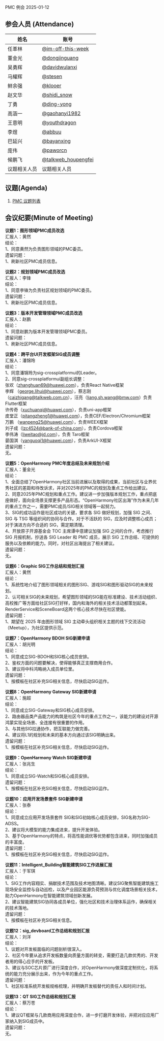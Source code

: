 PMC 例会 2025-01-12

## 参会人员 (Attendance)

| 姓名     | 账号                                       |
| ------ | ---------------------------------------- |
| 任革林    | [@im-off-this-week](https://gitee.com/im-off-this-week) |
| 董金光    | [@dongjinguang](https://gitee.com/dongjinguang) |
| 吴勇辉    | [@davidwulanxi](https://gitee.com/davidwulanxi) |
| 马耀辉    | [@stesen](https://gitee.com/stesen) |
| 鲜余强 | [@klooer](https://gitee.com/klooer) |
| 赵文华 | [@shidi_snow](https://gitee.com/shidi_snow) |
| 丁勇 | [@ding-yong](https://gitee.com/ding-yong) |
| 高涵一 | [@gaohanyi1982](https://gitee.com/gaohanyi1982) |
| 王意明    | [@youthdragon](https://gitee.com/youthdragon) |
| 李煜 | [@abbuu](https://gitee.com/abbuu) |
| 巴延兴 | [@bayanxing](https://gitee.com/bayanxing) |
| 庞伟 | [ @paworcn](https://gitee.com/paworcn) |
| 候鹏飞 | [@talkweb_houpengfei](https://gitee.com/talkweb_houpengfei) |
| 议题相关人员 | 议题相关人员 |

## 议题(Agenda)

1. [PMC 议题列表](https://docs.qingque.cn/s/home/eZQB8yRFQfEFeAxk_6JKZEE0q?identityId=1tbICPd8j3s)

## 会议纪要(Minute of Meeting)

**议题1：图形领域PMC成员改选**  
汇报人：黄然  
结论：  
1、同意黄然为负责图形领域的PMC委员。  
遗留问题：  
1、刷新社区PMC成员信息。  

**议题2：规划领域PMC成员改选**  
汇报人：李锋  
结论：  
1、同意李锋为负责社区规划领域的PMC委员。  
遗留问题：  
1、刷新社区PMC成员信息。  

**议题3：版本开发管理领域PMC成员改选**  
汇报人：赵鹏  
结论：  
1、同意赵鹏为版本开发管理领域PMC委员。  
遗留问题：  
1、刷新社区PMC成员信息。  

**议题4：跨平台UI开发框架SIG成员调整**  
汇报人：潘锦玲  
结论：  
1、同意潘锦玲为sig-crossplatformui的Leader。  
2、同意sig-crossplatformui副组长调整：  
张欢（zhanghuan69@huawei.com），负责React Native框架  
李辉 （george.lihui@huawei.com），蔡志刚（caizhigang@talkweb.com.cn），汪亮（liang.sh.wang@bmw.com）负责Flutter框架  
许传奇（xuchuanqi@huawei.com），负责uni-app框架  
皮堂正（pitangzheng1@huawei.com），负责CEF/Electron/Chromium框架  
万鹏 （wanpeng25@huawei.com），负责WEEX框架  
刘子成（lzc4524@bank-of-china.com），负责Cordova框架  
李伟涛（liweitao@jd.com），负责 Taro框架  
晏国淇（yanguoqi1@huawei.com），负责ArkUI-X框架  
遗留问题：  
无。  

**议题5：OpenHarmony PMC年度总结及未来规划介绍**  
汇报人：董金光  
结论：  
1、全面总结了OpenHarmony社区当前进展以及取得的成果，当前社区与业界优秀社区的差距和待改诉求，并对2025年的PMC的规划及重点工作给出建议。  
2、同意2025年PMC规划和重点工作。建议进一步加强版本规划工作，重点把底座做好，面向全场景支撑更多产品形态。“OpenHarmony社区出海”作为未来几年的重点工作之一，需要PMC成员/SIG相关领域等一起努力。  
3、SIG的成功运作是社区成功的关键，要求各 SIG 做好规划，加强 SIG 之间、SIG 与 TSG 等组织间的协同与合作。对于不活跃的 SIG，应及时调整核心成员；对于演进方向不合适的 SIG，需定期清理。  
4、开放原子开源基金会 TOC 主席谭中意建议加强 SIG 之间的合作，考虑推行 SIG 月报机制，抄送各 SIG Leader 和 PMC 成员，展示 SIG 工作总结、可提供的服务以及依赖的能力。同时，对社区出海提出了相关建议。  
遗留问题：  
无。  

**议题6：Graphic SIG工作总结和规划汇报**  
汇报人：黄然  
结论：  
1、系统性地介绍了图形领域相关的图形SIG、游戏SIG和图形驱动SIG的未来规划。  
2、认可相关SIG的未来规划，希望图形领域的SIG能在标准建设、技术活动组织、高校推广等方面给社区SIG打好样，国内和海外的相关技术活动都策划起来。RenderService和SceneBoard这两个核心技术尽快在社区使能。  
遗留问题：  
1、期望在 2025 年由图形领域 SIG 主动牵头组织相关主题的线下交流活动（Meetup），为社区提供示范。  

**议题7：OpenHarmony BDOH SIG新建申请**  
汇报人：胡光明  
结论：  
1、同意成立SIG-BDOH和SIG核心成员安排。  
2、鉴权方面的问题要解决，使得能够真正支撑商用合作。  
3、建议将中科鸿略纳入成员单位里。  
遗留问题：  
1、按模板在社区补充SIG相关信息，尽快启动SIG运作。  

**议题8：OpenHarmony Gateway SIG新建申请**  
汇报人：施超  
结论：  
1、同意成立SIG-Gateway和SIG核心成员安排。  
2、路由器品类产品能力的构筑是社区今年的重点工作之一，该能力的建设对开源鸿蒙实现全场景、全连接有很重要的作用。  
3、与其他SIG拉通协作，把互联能力做完善。  
4、建议将L1的规划和未来的基本方向通过该SIG明确出来。  
遗留问题：  
1、按模板在社区补充SIG相关信息，尽快启动SIG运作。  

**议题9：OpenHarmony Watch SIG新建申请**  
汇报人：张兆生  
结论：  
1、同意成立SIG-Watch和SIG核心成员安排。  
遗留问题：  
1、按模板在社区补充SIG相关信息，尽快启动SIG运作。  

**议题10：应用开发场景套件 SIG新建申请**  
汇报人：张泰  
结论：  
1、同意成立应用开发场景套件 SIG和SIG初始核心成员安排，SIG名称为SIG-ADSS。  
2、建议将大模型的能力集成进来，提升开发体验。  
3、基于OpenHarmony的特点，将高性能调优等优势都包含进来，同时加强成员的丰富度。  
遗留问题：  
1、按模板在社区补充SIG相关信息，尽快启动SIG运作。  

**议题11：Intelligent_Building智能建筑SIG工作进展汇报**  
汇报人：于军琪  
结论：  
1、SIG工作内容翔实、捐献技术范围及技术地图清晰。建议SIG聚焦智能建筑施工现场安全监控与自动巡检，以及产业园区能源负荷预测与优化调度场景相关技术，助力OpenHarmony在智能建筑领域创新发展。  
2、建议智能建筑SIG协同各成员单位，强化社区和技术治理体系运作，确保相关的技术落地。  
遗留问题：  
1、按模板在社区补充SIG相关信息。  

**议题12：sig_devboard工作总结和规划汇报**  
汇报人：刘洋  
结论：  
1、议题对开发板面临的问题剖析很深入。  
2、社区今年要从追求开发板数量向质量方面的转变，需要打造几款优秀的、开发者用的得心应手的开发板。  
3、建议与SOC芯片原厂进行深度合作，对OpenHarmony做深度定制优化，将系统的能力充分展示出来，作为今年的重点工作。  
遗留问题：  
1、社区标准系统开发板规格梳理，并明确开发板替代的责任人和时间计划。  

**议题13：QT SIG工作总结和规划汇报**  
汇报人：蔡万苍  
结论：  
1、建议QT框架与几款商用应用深度合作，进一步打磨开发体验，并把对应应用厂家纳入到SIG成员中。  
遗留问题：  
无。  
